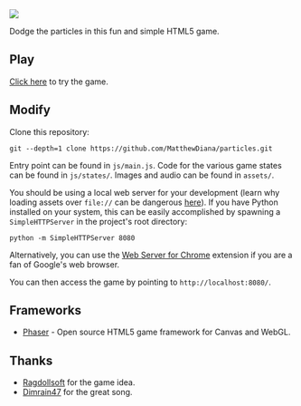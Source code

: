 <img src="http://www.matthewdiana.com/res/particles_logo.png">

Dodge the particles in this fun and simple HTML5 game.

## Play

<a href="http://www.matthewdiana.com/particles">Click here</a> to try the game.

## Modify

Clone this repository:

```
git --depth=1 clone https://github.com/MatthewDiana/particles.git
```

Entry point can be found in `js/main.js`. Code for the various game states can be found in `js/states/`. Images and audio can be found in `assets/`.

You should be using a local web server for your development (learn why loading assets over `file://` can be dangerous [here](https://blog.chromium.org/2008/12/security-in-depth-local-web-pages.html)). If you have Python installed on your system, this can be easily accomplished by spawning a `SimpleHTTPServer` in the project's root directory:

```
python -m SimpleHTTPServer 8080
```

Alternatively, you can use the [Web Server for Chrome](https://github.com/kzahel/web-server-chrome) extension if you are a fan of Google's web browser.

You can then access the game by pointing to `http://localhost:8080/`.

## Frameworks

* [Phaser](https://phaser.io/) - Open source HTML5 game framework for Canvas and WebGL.

## Thanks
* [Ragdollsoft](http://www.kongregate.com/accounts/Ragdollsoft) for the game idea.
* [Dimrain47](http://dimrain47.newgrounds.com/) for the great song.
